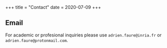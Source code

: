 +++
title = "Contact"
date = 2020-07-09
+++

## Email
For academic or profesional inquiries please use `adrien.faure@inria.fr` or `adrien.faure@protonmail.com`.
